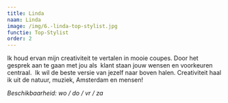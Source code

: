 ```yaml
---
title: Linda
naam: Linda
image: /img/6.-linda-top-stylist.jpg
functie: Top-Stylist
order: 2
---
```


Ik houd ervan mijn creativiteit te vertalen in mooie coupes. Door het gesprek aan te gaan met jou als&nbsp; klant staan jouw wensen en voorkeuren centraal.&nbsp; Ik wil de beste versie van jezelf naar boven halen. Creativiteit haal ik uit de natuur, muziek, Amsterdam en mensen! 

*Beschikbaarheid: wo / do / vr / za*